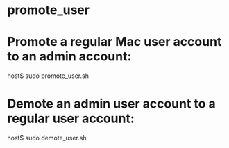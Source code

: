 # promote_user

# Promote a regular Mac user account to an admin account:
host$ sudo promote_user.sh <USERNAME>

# Demote an admin user account to a regular user account:
host$ sudo demote_user.sh <USERNAME>
